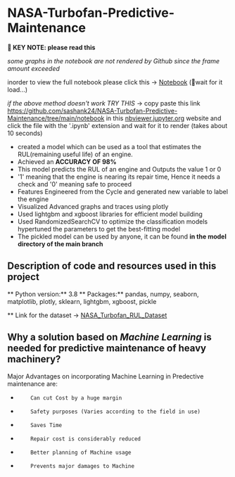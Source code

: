# NASA-Turbofan-Predictive-Maintenance

**🔑 KEY NOTE: please read this**

*some graphs in the notebook are not rendered by Github since the frame amount exceeded*

inorder to view the full notebook please click this -> [Notebook](https://nbviewer.jupyter.org/github/sashank24/NASA-Turbofan-Predictive-Maintenance/blob/main/notebook/NASA_Turbo_Engine_RUL.ipynb) (📍wait for it load...)

*if the above method doesn't work TRY THIS* -> copy paste this link https://github.com/sashank24/NASA-Turbofan-Predictive-Maintenance/tree/main/notebook in this [nbviewer.jupyter.org](https://nbviewer.jupyter.org/) website and click the file with the '.ipynb' extension and wait for it to render (takes about 10 seconds) 

* created a model which can be used as a tool that estimates the RUL(remaining useful life) of an engine.
* Achieved an **ACCURACY OF 98%**
* This model predicts the RUL of an engine and Outputs the value 1 or 0 
* '1' meaning that the engine is nearing its repair time, Hence it needs a check and '0' meaning safe to proceed
* Features Engineered from the Cycle and generated new variable to label the engine 
* Visualized Advanced graphs and traces using plotly
* Used lightgbm and xgboost libraries for efficient model building
* Used RandomizedSearchCV to optimize the classification models hypertuned the parameters to get the best-fitting model
* The pickled model can be used by anyone, it can be found **in the model directory of the main branch**

## Description of code and resources used in this project
** Python version:** 3.8
** Packages:** pandas, numpy, seaborn, matplotlib, plotly, sklearn, lightgbm, xgboost, pickle

** Link for the dataset -> [NASA_Turbofan_RUL_Dataset](https://www.kaggle.com/darkside92/turbofan-predictive-maintenance-nasa)

## Why a solution based on *Machine Learning* is needed for predictive maintenance of heavy machinery?

Major Advantages on incorporating Machine Learning in Predective maintenance are:

*         Can cut Cost by a huge margin
*         Safety purposes (Varies according to the field in use)
*         Saves Time 
*         Repair cost is considerably reduced
*         Better planning of Machine usage
*         Prevents major damages to Machine
